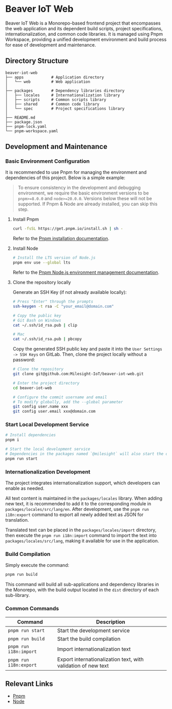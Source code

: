 # Beaver IoT Web

Beaver IoT Web is a Monorepo-based frontend project that encompasses the web application and its dependent build scripts, project specifications, internationalization, and common code libraries. It is managed using Pnpm Workspace, providing a unified development environment and build process for ease of development and maintenance.

## Directory Structure

```
beaver-iot-web
├── apps            # Application directory
│   └── web         # Web application
│
├── packages        # Dependency libraries directory
│   ├── locales     # Internationalization library
│   ├── scripts     # Common scripts library
│   ├── shared      # Common code library
│   └── spec        # Project specifications library
│
├── README.md
├── package.json
├── pnpm-lock.yaml
└── pnpm-workspace.yaml
```

## Development and Maintenance

### Basic Environment Configuration

It is recommended to use Pnpm for managing the environment and dependencies of this project. Below is a simple example:

> To ensure consistency in the development and debugging environment, we require the basic environment versions to be `pnpm>=8.0.0` and `node>=20.0.0`. Versions below these will not be supported. If Pnpm & Node are already installed, you can skip this step.

1. Install Pnpm

    ```bash
    curl -fsSL https://get.pnpm.io/install.sh | sh -
    ```

    Refer to the [Pnpm installation documentation](https://pnpm.io/installation).

2. Install Node

    ```bash
    # Install the LTS version of Node.js
    pnpm env use --global lts
    ```

    Refer to the [Pnpm Node.js environment management documentation](https://pnpm.io/cli/env).

3. Clone the repository locally

    Generate an SSH Key (if not already available locally):

    ```bash
    # Press "Enter" through the prompts
    ssh-keygen -t rsa -C "your_email@domain.com"

    # Copy the public key
    # Git Bash on Windows
    cat ~/.ssh/id_rsa.pub | clip

    # Mac
    cat ~/.ssh/id_rsa.pub | pbcopy
    ```

    Copy the generated SSH public key and paste it into the `User Settings -> SSH Keys` on GitLab. Then, clone the project locally without a password:

    ```bash
    # Clone the repository
    git clone git@github.com:Milesight-IoT/beaver-iot-web.git

    # Enter the project directory
    cd beaver-iot-web

    # Configure the commit username and email
    # To modify globally, add the --global parameter
    git config user.name xxx
    git config user.email xxx@domain.com
    ```

### Start Local Development Service

```bash
# Install dependencies
pnpm i

# Start the local development service
# Dependencies in the packages named `@milesight` will also start the development service
pnpm run start
```

### Internationalization Development

The project integrates internationalization support, which developers can enable as needed.

All text content is maintained in the `packages/locales` library. When adding new text, it is recommended to add it to the corresponding module in `packages/locales/src/lang/en`. After development, use the `pnpm run i18n:export` command to export all newly added text as JSON for translation.

Translated text can be placed in the `packages/locales/import` directory, then execute the `pnpm run i18n:import` command to import the text into `packages/locales/src/lang`, making it available for use in the application.

### Build Compilation

Simply execute the command:

```bash
pnpm run build
```

This command will build all sub-applications and dependency libraries in the Monorepo, with the build output located in the `dist` directory of each sub-library.

### Common Commands

| Command | Description |
| ---- | ---- |
| `pnpm run start` | Start the development service |
| `pnpm run build` | Start the build compilation |
| `pnpm run i18n:import` | Import internationalization text |
| `pnpm run i18n:export` | Export internationalization text, with validation of new text |

## Relevant Links

- [Pnpm](https://pnpm.io/)
- [Node](https://nodejs.org/)
